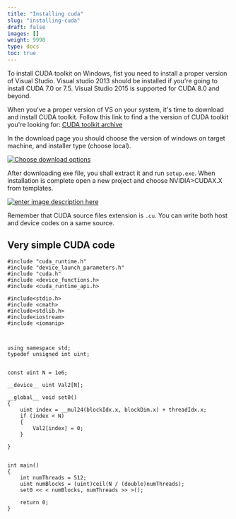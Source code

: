 ```yaml
---
title: "Installing cuda"
slug: "installing-cuda"
draft: false
images: []
weight: 9998
type: docs
toc: true
---
```


To install CUDA toolkit on Windows, fist you need to install a proper version of Visual Studio. Visual studio 2013 should be installed if you're going to install CUDA 7.0 or 7.5. Visual Studio 2015 is supported for CUDA 8.0 and beyond.

When you've a proper version of VS on your system, it's time to download and install CUDA toolkit. 
Follow this link to find a the version of CUDA toolkit you're looking for:
[CUDA toolkit archive][1]

In the download page you should choose the version of windows on target machine, and installer type (choose local).

[![Choose download options][2]][2]

After downloading exe file, you shall extract it and run `setup.exe`. When installation is complete open a new project and choose NVIDIA>CUDAX.X from templates. 

[![enter image description here][3]][3]

Remember that CUDA source files extension is `.cu`. You can write both host and device codes on a same source. 


  [1]: https://developer.nvidia.com/cuda-toolkit-archive
  [2]: https://i.stack.imgur.com/CoqFk.png
  [3]: https://i.stack.imgur.com/m6n0X.png

## Very simple CUDA code
    #include "cuda_runtime.h"
    #include "device_launch_parameters.h"
    #include "cuda.h"
    #include <device_functions.h>
    #include <cuda_runtime_api.h>

    #include<stdio.h>
    #include <cmath>
    #include<stdlib.h>
    #include<iostream>
    #include <iomanip>



    using namespace std;
    typedef unsigned int uint;


    const uint N = 1e6;

    __device__ uint Val2[N];
    
    __global__ void set0()
    {
        uint index = __mul24(blockIdx.x, blockDim.x) + threadIdx.x;
        if (index < N)
        {
            Val2[index] = 0;
        }

    }


    int main()
    {
        int numThreads = 512;
        uint numBlocks = (uint)ceil(N / (double)numThreads);
        set0 << < numBlocks, numThreads >> >();
    
        return 0;
    }

